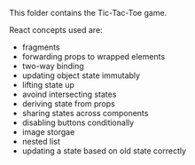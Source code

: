 This folder contains the Tic-Tac-Toe game.

React concepts used are:

- fragments
- forwarding props to wrapped elements
- two-way binding
- updating object state immutably
- lifting state up
- avoind intersecting states
- deriving state from props
- sharing states across components
- disabling buttons conditionally
- image storgae
- nested list
- updating a state based on old state correctly

